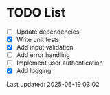 # TODO List

- [ ] Update dependencies
- [x] Write unit tests
- [x] Add input validation
- [ ] Add error handling
- [ ] Implement user authentication
- [x] Add logging

Last updated: 2025-06-19 03:02
